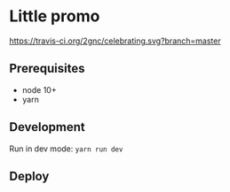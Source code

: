 # Little promo
https://travis-ci.org/2gnc/celebrating.svg?branch=master

## Prerequisites
* node 10+
* yarn

## Development 
Run in dev mode: `yarn run dev`

## Deploy
